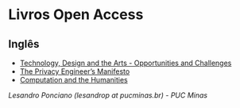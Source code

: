 # Livros Open Access #

## Inglês ##

* [Technology, Design and the Arts - Opportunities and Challenges](https://link.springer.com/book/10.1007/978-3-030-42097-0)
* [The Privacy Engineer’s Manifesto](https://link.springer.com/book/10.1007/978-1-4302-6356-2/)
* [Computation and the Humanities](https://link.springer.com/book/10.1007/978-3-319-20170-2)


_Lesandro Ponciano (lesandrop at pucminas.br) - PUC Minas_
